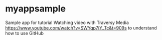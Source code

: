 # myappsample
Sample app for tutorial
Watching video with Traversy Media    https://www.youtube.com/watch?v=SWYqp7iY_Tc&t=909s  to understand how to use GitHub
